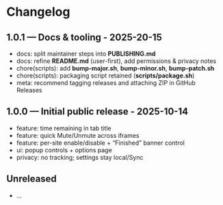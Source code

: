 # Changelog

## 1.0.1 — Docs & tooling - 2025-20-15
- docs: split maintainer steps into **PUBLISHING.md**
- docs: refine **README.md** (user-first), add permissions & privacy notes
- chore(scripts): add **bump-major.sh**, **bump-minor.sh**, **bump-patch.sh**
- chore(scripts): packaging script retained (**scripts/package.sh**)
- meta: recommend tagging releases and attaching ZIP in GitHub Releases

## 1.0.0 — Initial public release - 2025-10-14
- feature: time remaining in tab title
- feature: quick Mute/Unmute across iframes
- feature: per-site enable/disable + “Finished” banner control
- ui: popup controls + options page
- privacy: no tracking; settings stay local/Sync

## Unreleased
- ...
